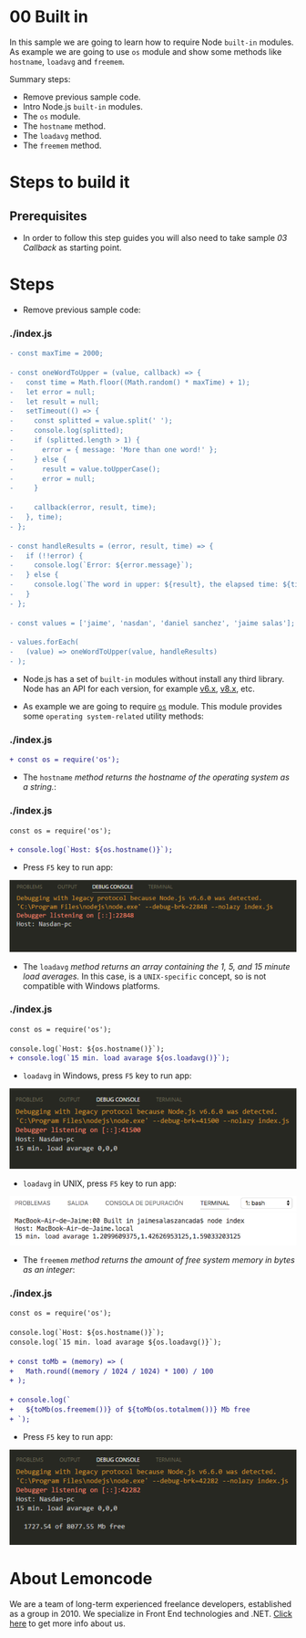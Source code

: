 # 00 Built in

In this sample we are going to learn how to require Node `built-in` modules. As example we are going to use `os` module and show some methods like `hostname`, `loadavg` and `freemem`.

Summary steps:

- Remove previous sample code.
- Intro Node.js `built-in` modules.
- The `os` module.
- The `hostname` method.
- The `loadavg` method.
- The `freemem` method.

# Steps to build it

## Prerequisites

- In order to follow this step guides you will also need to take sample _03 Callback_ as starting point.

# Steps

- Remove previous sample code:

### ./index.js

```diff
- const maxTime = 2000;

- const oneWordToUpper = (value, callback) => {
-   const time = Math.floor((Math.random() * maxTime) + 1);
-   let error = null;
-   let result = null;
-   setTimeout(() => {
-     const splitted = value.split(' ');
-     console.log(splitted);
-     if (splitted.length > 1) {
-       error = { message: 'More than one word!' };
-     } else {
-       result = value.toUpperCase();
-       error = null;
-     }

-     callback(error, result, time);
-   }, time);
- };

- const handleResults = (error, result, time) => {
-   if (!!error) {
-     console.log(`Error: ${error.message}`);
-   } else {
-     console.log(`The word in upper: ${result}, the elapsed time: ${time} ms`);
-   }
- };

- const values = ['jaime', 'nasdan', 'daniel sanchez', 'jaime salas'];

- values.forEach(
-   (value) => oneWordToUpper(value, handleResults)
- );

```

- Node.js has a set of `built-in` modules without install any third library. Node has an API for each version, for example [v6.x](https://nodejs.org/docs/latest-v6.x/api/documentation.html), [v8.x](https://nodejs.org/dist/latest-v8.x/docs/api/documentation.html), etc.

- As example we are going to require [`os`](https://nodejs.org/docs/latest-v6.x/api/os.html) module. This module provides some `operating system-related` utility methods:

### ./index.js

```diff
+ const os = require('os');

```

- The `hostname` _method returns the hostname of the operating system as a string._:

### ./index.js

```diff
const os = require('os');

+ console.log(`Host: ${os.hostname()}`);

```

- Press `F5` key to run app:

![hostname method](../../99%20Resources/01%20Modules/00%20Built%20in/hostname%20method.png)

- The `loadavg` _method returns an array containing the 1, 5, and 15 minute load averages._ In this case, is a `UNIX-specific` concept, so is not compatible with Windows platforms.

### ./index.js

```diff
const os = require('os');

console.log(`Host: ${os.hostname()}`);
+ console.log(`15 min. load avarage ${os.loadavg()}`);

```

- `loadavg` in Windows, press `F5` key to run app:

![loadavg in windows](../../99%20Resources/01%20Modules/00%20Built%20in/loadavg%20in%20windows.png)

- `loadavg` in UNIX, press `F5` key to run app:

![loadavg in unix](../../99%20Resources/01%20Modules/00%20Built%20in/loadavg%20in%20unix.png)

- The `freemem` _method returns the amount of free system memory in bytes as an integer_:

### ./index.js

```diff
const os = require('os');

console.log(`Host: ${os.hostname()}`);
console.log(`15 min. load avarage ${os.loadavg()}`);

+ const toMb = (memory) => (
+   Math.round((memory / 1024 / 1024) * 100) / 100
+ );

+ console.log(`
+   ${toMb(os.freemem())} of ${toMb(os.totalmem())} Mb free
+ `);

```

- Press `F5` key to run app:

![freemem method](../../99%20Resources/01%20Modules/00%20Built%20in/freemem%20method.png)

# About Lemoncode

We are a team of long-term experienced freelance developers, established as a group in 2010.
We specialize in Front End technologies and .NET. [Click here](http://lemoncode.net/services/en/#en-home) to get more info about us.
